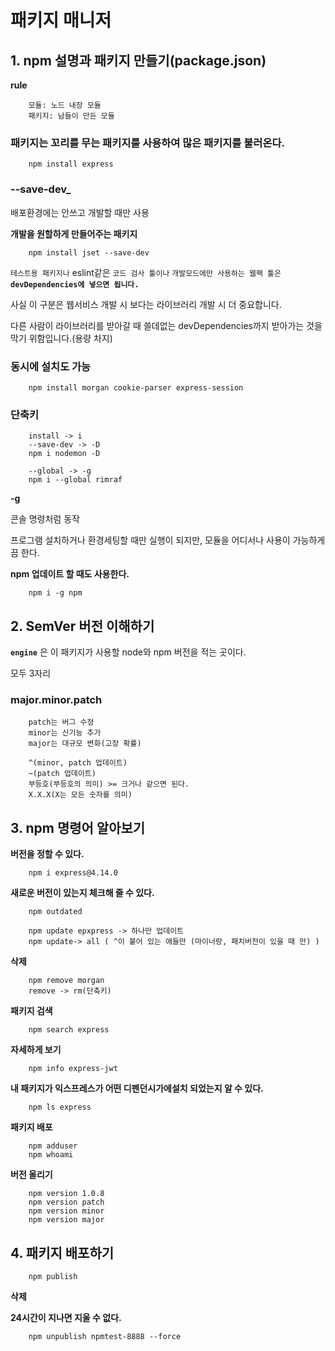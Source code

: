 # 패키지 매니저

## 1. npm 설명과 패키지 만들기(package.json)

__rule__
```
    모듈: 노드 내장 모듈
    패키지: 남들이 만든 모듈
```

### 패키지는 꼬리를 무는 패키지를 사용하여 많은 패키지를 불러온다.
``` 
    npm install express
```

### --save-dev_
배포환경에는 안쓰고 개발할 때만 사용

__개발을 원할하게 만들어주는 패키지__
```
    npm install jset --save-dev 
```
`테스트용 패키지나` eslint같은 `코드 검사 툴이나` `개발모드에만 사용하는 웹팩 툴은` __`devDependencies에 넣으면 됩니다.`__

사실 이 구분은 웹서비스 개발 시 보다는 라이브러리 개발 시 더 중요합니다. 

다른 사람이 라이브러리를 받아갈 때 쓸데없는 devDependencies까지 받아가는 것을 막기 위함입니다.(용량 차지)

### 동시에 설치도 가능
```
    npm install morgan cookie-parser express-session
```

### 단축키
```
    install -> i
    --save-dev -> -D
    npm i nodemon -D

    --global -> -g
    npm i --global rimraf
```

__-g__

콘솔 명령처럼 동작  

프로그램 설치하거나 환경세팅할 때만 실행이 되지만, 모듈을 어디서나 사용이 가능하게끔 한다.

__npm 업데이트 할 때도 사용한다.__
```
    npm i -g npm 
```

## 2. SemVer 버전 이해하기
**`engine`** 은 이 패키지가 사용할 node와 npm 버전을 적는 곳이다.

모두 3자리

### major.minor.patch
```
    patch는 버그 수정
    minor는 신기능 추가
    major는 대규모 변화(고장 확률)
```

```
    ^(minor, patch 업데이트)
    ~(patch 업데이트)
    부등호(부등호의 의미) >= 크거나 같으면 된다.
    X.X.X(X는 모든 숫자를 의미)
```

## 3. npm 명령어 알아보기 
__버전을 정할 수 있다.__
```
    npm i express@4.14.0
```

__새로운 버전이 있는지 체크해 줄 수 있다.__
```
    npm outdated

    npm update epxpress -> 하나만 업데이트
    npm update-> all ( ^이 붙어 있는 애들만 (마이너랑, 패치버전이 있을 때 만) )
```

__삭제__
```
    npm remove morgan
    remove -> rm(단축키) 
```

__패키지 검색__ 
```
    npm search express
```

__자세하게 보기__
```
    npm info express-jwt
```

__내 패키지가 익스프레스가 어떤 디펜던시가에설치 되었는지 알 수 있다.__
```
    npm ls express
```

__패키지 배포__ 
```
    npm adduser
    npm whoami
```

__버전 올리기__
```
    npm version 1.0.8
    npm version patch 
    npm version minor
    npm version major
```

## 4. 패키지 배포하기
```
    npm publish 
```

__삭제__

__24시간이 지나면 지울 수 없다.__
```
    npm unpublish npmtest-8888 --force
```